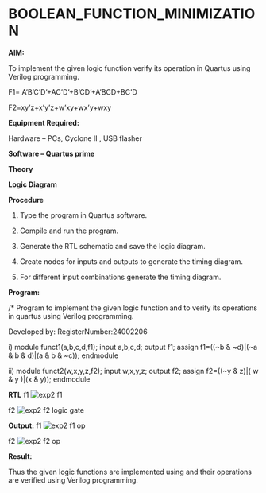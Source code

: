 # BOOLEAN_FUNCTION_MINIMIZATION

**AIM:**

To implement the given logic function verify its operation in Quartus using Verilog programming.

F1= A’B’C’D’+AC’D’+B’CD’+A’BCD+BC’D 

F2=xy’z+x’y’z+w’xy+wx’y+wxy

**Equipment Required:**

Hardware – PCs, Cyclone II , USB flasher

**Software – Quartus prime**

**Theory**

**Logic Diagram**

**Procedure**

1.	Type the program in Quartus software.

2.	Compile and run the program.

3.	Generate the RTL schematic and save the logic diagram.

4.	Create nodes for inputs and outputs to generate the timing diagram.

5.	For different input combinations generate the timing diagram.


**Program:**

/* Program to implement the given logic function and to verify its operations in quartus using Verilog programming. 

Developed by: RegisterNumber:24002206

i)
module funct1(a,b,c,d,f1);
input a,b,c,d;
output f1;
assign f1=((~b & ~d)|(~a & b & d)|(a & b & ~c));
endmodule

ii)
module funct2(w,x,y,z,f2);
input w,x,y,z;
output f2;
assign f2=((~y & z)|( w & y )|(x & y));
endmodule

**RTL**
f1
![exp2 f1](https://github.com/user-attachments/assets/9d4a3525-bf91-45d1-87ab-c0af294fed15)

f2
![exp2 f2 logic gate](https://github.com/user-attachments/assets/c68bb9e8-a1e4-4631-bb83-954d92994b8a)



**Output:**
f1
![exp2 f1 op](https://github.com/user-attachments/assets/52e655d5-7c1e-4e15-b0e6-28f0825708b1)

f2
![exp2 f2 op](https://github.com/user-attachments/assets/07dcd22d-fbb0-42e8-acb7-98b8392b7cc7)


**Result:**

Thus the given logic functions are implemented using and their operations are verified using Verilog programming.


